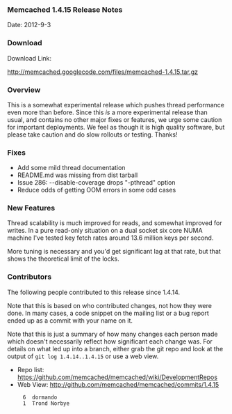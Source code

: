 ### Memcached 1.4.15 Release Notes

Date: 2012-9-3

### Download

Download Link:

http://memcached.googlecode.com/files/memcached-1.4.15.tar.gz


### Overview

This is a somewhat experimental release which pushes thread performance even
more than before. Since this *is* a more experimental release than usual, and
contains no other major fixes or features, we urge some caution for important
deployments. We feel as though it is high quality software, but please take
caution and do slow rollouts or testing. Thanks!

### Fixes

  * Add some mild thread documentation
  * README.md was missing from dist tarball
  * Issue 286: --disable-coverage drops "-pthread" option
  * Reduce odds of getting OOM errors in some odd cases

### New Features

Thread scalability is much improved for reads, and somewhat improved for
writes. In a pure read-only situation on a dual socket six core NUMA machine
I've tested key fetch rates around 13.6 million keys per second. 

More tuning is necessary and you'd get significant lag at that rate, but that
shows the theoretical limit of the locks.

### Contributors

The following people contributed to this release since 1.4.14.

Note that this is based on who contributed changes, not how they were
done.  In many cases, a code snippet on the mailing list or a bug
report ended up as a commit with your name on it.

Note that this is just a summary of how many changes each person made
which doesn't necessarily reflect how significant each change was.
For details on what led up into a branch, either grab the git repo and
look at the output of `git log 1.4.14..1.4.15` or use a web view.

  * Repo list:  https://github.com/memcached/memcached/wiki/DevelopmentRepos
  * Web View: http://github.com/memcached/memcached/commits/1.4.15

```
     6	dormando
     1	Trond Norbye
```

